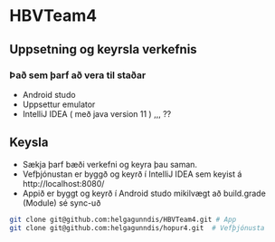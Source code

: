 # HBVTeam4
 
 
## Uppsetning og keyrsla verkefnis
### Það sem þarf að vera til staðar 
* Android studo 
* Uppsettur emulator
* IntelliJ IDEA  ( með java version 11 )
,,, ??

## Keysla

* Sækja þarf bæði verkefni og keyra þau saman.
* Vefþjónustan er byggð og keyrð í IntelliJ IDEA sem keyist á http://localhost:8080/
* Appið er byggt og keyrð í Android studo mikilvægt að build.grade (Module) sé sync-uð

```bash
git clone git@github.com:helgagunndis/HBVTeam4.git # App
git clone git@github.com:helgagunndis/hopur4.git  # Vefþjónusta
```






